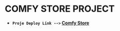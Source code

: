 # COMFY STORE PROJECT

- **`Proje Deploy Link -->` [Comfy Store](https://comfy-store-star.netlify.app/)**
